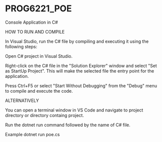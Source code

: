 # PROG6221_POE
Console Application in C#

HOW TO RUN AND COMPILE 

In Visual Studio,  run the C# file by compiling and executing it using the following steps:

Open C# project in Visual Studio.

Right-click on the C# file in the "Solution Explorer" window and select "Set as StartUp Project". This will make the selected file the entry point for the application.

Press Ctrl+F5 or select "Start Without Debugging" from the "Debug" menu to compile and execute the code.



ALTERNATIVELY 

You can open a terminal window in VS Code and navigate to project directory or directory containg project.

Run the dotnet run command followed by the name of C# file.

Example dotnet run poe.cs

